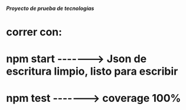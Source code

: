 ##### Proyecto de prueba de tecnologias

# 

# correr con:
# npm start  -------> Json de escritura limpio, listo para escribir
# npm test   -------> coverage 100%